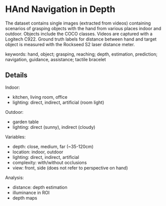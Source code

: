 # HAnd Navigation in Depth

The dataset contains single images (extracted from videos) containing scenarios of grasping objects with the hand from various places indoor and outdoor. Objects include the COCO classes. 
Videos are captured with a Logitech C922. Ground truth labels for distance between hand and target object is measured with the Rockseed S2 laser distance meter.

keywords: hand, object; grasping, reaching; depth, estimation, prediction; navigation, guidance, assistance; tactile bracelet

 ## Details

Indoor:
- kitchen, living room, office
- lighting: direct, indirect, artificial (room light)

Outdoor:
- garden table
- lighting: direct (sunny), indirect (cloudy)


Variables:
- depth: close, medium, far (~35-120cm)
- location: indoor, outdoor
- lighting: direct, indirect, artificial
- complexity: with/without occlusions
- view: front, side (does not refer to perspective on hand)

Analysis:
- distance: depth estimation
- illuminance in ROI
- depth maps